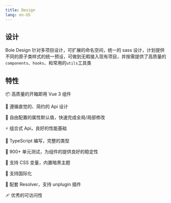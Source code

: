 ```yaml
---
title: Design
lang: en-US
---
```


## 设计

Bole Design 针对多项目设计，可扩展的命名空间，统一的 sass 设计，计划提供不同的原子类样式的统一预设，可做到无暇接入现有项目，并按需提供了高质量的`components`、`hooks`、和常用的`utils`工具类

## 特性

📦 高质量的开箱即用 Vue 3 组件

📐 遵循直觉的、简约的 Api 设计

🔧 自由配置的属性默认值，快速完成全局/局部修改

⚡ 组合式 Api，良好的性能基础

🔨 TypeScript 编写，完整的类型

💪 900+ 单元测试，为组件的提供良好的稳定性

🎨 支持 CSS 变量，内置暗黑主题

🚩 支持国际化

🛫 配套 Resolver，支持 unplugin 插件

🩹 优秀的可访问性
